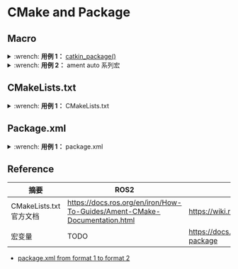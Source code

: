 # CMake and Package

## Macro

<details>
    <summary>:wrench: <b>用例 1：</b>
        <a href="http://wiki.ros.org/catkin/CMakeLists.txt#catkin_package.28.29">catkin_package()</a>
    </summary>

服务于 catkin build system 的 CMake 宏，生成可以被其他 package 可以调用和利用的 .config 或 .cmake 文件，以让他们可以通过 find_package() 来使用当前包的库文件、头文件和依赖，具体是能得到这个包的相关信息，如头文件、库、依赖的相关位置

当且仅当这个`package`需要被其他包用到时，比如使用这个`package`的库文件和头文件才需要提供详细的信息，如果只是纯粹将可执行文件导出到`devel`目录的话则只需要调用 `catkin_package()`

实测在 ROS1 中其并不会将当前的 include 等文件夹拷贝到 devel 目录中，还是需要使用 install() 命令来完成

必须要在声明 targets 前（即使用 `add_library()` 或 `add_executable()` 前）调用该宏

```cmake
catkin_package(
  INCLUDE_DIRS      # 导出头文件
    include
  LIBRARIES         # 导出库文件
    euclidean_cluster
  CATKIN_DEPENDS    # 导出当前包依赖的CATKIN包，以被调用方继承
    pcl_ros
    roscpp
    sensor_msgs
    nodelet
    pcl_conversions
    autoware_perception_msgs
)
```

</details>

<details>
    <summary>:wrench: <b>用例 2：</b>
        ament auto 系列宏
    </summary>

为 ament 的高级封装，具体参考 [Here](https://zhuanlan.zhihu.com/p/438191834)

```cmake
find_package(ament_cmake_auto REQUIRED)

# automatically link the dependency according to the xml (without find_package)
ament_auto_find_build_dependencies()

# 生成目标文件
ament_auto_add_library(listener_node SHARED src/listener_node.cpp)
ament_auto_add_executable(listener_node_exe src/listener_main.cpp)

# replace the export, install and ament_package command
ament_auto_package()
```

</details>

## CMakeLists.txt

<details>
    <summary>:wrench: <b>用例 1：</b>
        CMakeLists.txt
    </summary>

大型工程配置参考 [Here](https://github.com/Natsu-Akatsuki/RangeNetTrt8)

<!-- tabs:start -->

#### **ROS2**

具体参考 [Here](https://docs.ros.org/en/iron/How-To-Guides/Ament-CMake-Documentation.html)

由于 ament_auto_find_build_dependencies() 命令会根据 package.xml 导入相关的依赖，所以一定得有 package.xml 文件

当前的最佳实践是基于 targets 的导入，因此推荐使用 ament_target_dependencies() 命令来替代 target_link_library() 和 include_directory() 命令

```cmake
cmake_minimum_required(VERSION 3.8)  
project(<工程名>)

# >>> 通用配置 >>>
# 设置优化等级
if (NOT CMAKE_BUILD_TYPE)
  set(CMAKE_BUILD_TYPE RELEASE)
endif ()
set(CMAKE_CXX_FLAGS_RELEASE "${CMAKE_CXX_FLAGS_RELEASE} -O3")
set(CMAKE_CXX_FLAGS_DEBUG "${CMAKE_CXX_FLAGS_DEBUG} -O0"))
# 设置标准
set(CMAKE_CXX_STANDARD 17)
# 设置编译选项
set(CMAKE_CXX_FLAGS "${CMAKE_CXX_FLAGS} -Wall -Wextra -Wpedantic")

# >>> 导入三方包 >>>
find_package(PCL REQUIRED)

# >>> 导入 ROS 包 >>>
find_package(ament_cmake_auto REQUIRED)

# >>> 查找相关的依赖 >>>
ament_auto_find_build_dependencies()
  
# >>> 构建目标文件 >>>
ament_auto_add_executable(<target_name> <sources>)
ament_auto_add_library(<target_name> <sources>)
ament_target_dependencies(<target_name> <pkg_name|library_name>)
  
# >>> 导出相关的配置文件和进行安装 >>>
# 如果需要被其他包调用，则需要加这一句
ament_auto_package(
  INSTALL_TO_SHARE
  launch
  rviz  
)
```

#### **ROS1**

```cmake
cmake_minimum_required(VERSION 3.8)
project(<工程名>)

# >>> 通用配置 >>>
# 设置优化等级
if (NOT CMAKE_BUILD_TYPE)
  set(CMAKE_BUILD_TYPE RELEASE)
endif ()
set(CMAKE_CXX_FLAGS_RELEASE "${CMAKE_CXX_FLAGS_RELEASE} -O3")
set(CMAKE_CXX_FLAGS_DEBUG "${CMAKE_CXX_FLAGS_DEBUG} -O0"))
# 设置标准
set(CMAKE_CXX_STANDARD 17)
# 设置编译选项
set(CMAKE_CXX_FLAGS "${CMAKE_CXX_FLAGS} -Wall -Wextra -Wpedantic")

# >>> 导入三方包 >>>
find_package(PCL REQUIRED)

# >>> 导入 ROS 包 >>>
find_package(catkin REQUIRED 
  COMPONENTS
  roscpp
  pcl_ros
  sensor_msgs
)

# >>> 导出相关的配置文件 >>>
catkin_package(
  INCLUDE_DIRS      # 导出当前的头文件以被其他ROS包调用
  include
  LIBRARIES         # 导出当前生成的库文件以被其他ROS包调用
  route_handler
  CATKIN_DEPENDS    # 导出当前的ROS依赖，以被其他ROS包继承
  roscpp    
  pcl_ros
  sensor_msgs
  DEPENDS 
  PCL
)

include_directories(include
  ${catkin_INCLUDE_DIRS})

add_library(route_handler SHARED
  src/route_handler.cpp
  )

target_link_libraries(route_handler ${catkin_LIBRARIES})
```

<!-- tabs:end -->

</details>

## Package.xml

<details>
    <summary>:wrench: <b>用例 1：</b>
        package.xml
    </summary>

```xml

<package format="3">
    <name>包名</name>
    <version>0.1.0</version>
    <description>包描述</description>
    <maintainer email="hong877381@gmail.com">Natsu-Akatsuki</maintainer>
    <license>Apache License 2.0</license>

    <!-- （mandatory）ROS1 -->
    <buildtool_depend condition="$ROS_VERSION == 1">catkin</buildtool_depend>
    <depend condition="$ROS_VERSION == 1">roscpp</depend>
    <!-- （optional）有关消息类型的生成 -->
    <build_depend condition="$ROS_VERSION == 1">message_generation</build_depend>
    <exec_depend condition="$ROS_VERSION == 1">message_runtime</exec_depend>

    <!-- （mandatory）ROS2 -->
    <buildtool_depend condition="$ROS_VERSION == 2">ament_cmake</buildtool_depend>
    <depend condition="$ROS_VERSION == 2">rclcpp</depend>
    <member_of_group condition="$ROS_VERSION == 2">rosidl_interface_packages</member_of_group>
    <!-- （optional）有关消息类型的生成 -->
    <build_depend condition="$ROS_VERSION == 2">rosidl_default_generators</build_depend>
    <exec_depend condition="$ROS_VERSION == 2">rosidl_default_runtime</exec_depend>

    <!-- （mandatory）共性部分 -->
    <depend>geometry_msgs</depend>
    <depend>nav_msgs</depend>
    <depend>pcl_ros</depend>
    <depend>sensor_msgs</depend>
    <depend>std_msgs</depend>
    <depend>tf2</depend>
    <depend>libpcl-all-dev</depend>

    <export>
        <!-- （mandatory）不添加或无法暴露包名，从而影响 ROS2 launch时包名的查找 -->
        <build_type condition="$ROS_VERSION == 2">ament_cmake</build_type>
    </export>
</package>

```

常用可选项：

1）ROS 依赖：[geometry_msgs](http://wiki.ros.org/geometry_msgs)，std_msgs, visualization_msgs，tf2_ros, tf2_geometry_msgs，roscpp \
2）系统依赖：pugixml-dev，range-v3

</details>

## Reference

| 摘要                  | ROS2                                                                      | ROS1                                                                                             |
|---------------------|---------------------------------------------------------------------------|--------------------------------------------------------------------------------------------------|
| CMakeLists.txt 官方文档 | https://docs.ros.org/en/iron/How-To-Guides/Ament-CMake-Documentation.html | https://wiki.ros.org/catkin/CMakeLists.txt                                                       |
| 宏变量                 | TODO                                                                      | https://docs.ros.org/en/groovy/api/catkin/html/dev_guide/generated_cmake_api.html#catkin-package |

- [package.xml from format 1 to format 2](https://docs.ros.org/en/melodic/api/catkin/html/howto/format2/migrating_from_format_1.html#migrating-from-format1-to-format2)